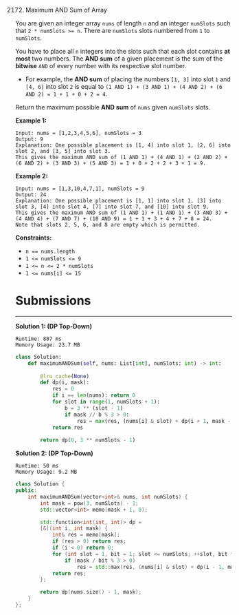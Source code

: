 2172. Maximum AND Sum of Array

You are given an integer array `nums` of length `n` and an integer `numSlots` such that `2 * numSlots >= n`. There are `numSlots` slots numbered from `1` to `numSlots`.

You have to place all `n` integers into the slots such that each slot contains **at most** two numbers. The **AND sum** of a given placement is the sum of the **bitwise** `AND` of every number with its respective slot number.

* For example, the **AND sum** of placing the numbers `[1, 3]` into slot `1` and `[4, 6]` into slot `2` is equal to `(1 AND 1) + (3 AND 1) + (4 AND 2) + (6 AND 2) = 1 + 1 + 0 + 2 = 4`.

Return the maximum possible **AND sum** of `nums` given `numSlots` slots.

 

**Example 1:**
```
Input: nums = [1,2,3,4,5,6], numSlots = 3
Output: 9
Explanation: One possible placement is [1, 4] into slot 1, [2, 6] into slot 2, and [3, 5] into slot 3. 
This gives the maximum AND sum of (1 AND 1) + (4 AND 1) + (2 AND 2) + (6 AND 2) + (3 AND 3) + (5 AND 3) = 1 + 0 + 2 + 2 + 3 + 1 = 9.
```

**Example 2:**
```
Input: nums = [1,3,10,4,7,1], numSlots = 9
Output: 24
Explanation: One possible placement is [1, 1] into slot 1, [3] into slot 3, [4] into slot 4, [7] into slot 7, and [10] into slot 9.
This gives the maximum AND sum of (1 AND 1) + (1 AND 1) + (3 AND 3) + (4 AND 4) + (7 AND 7) + (10 AND 9) = 1 + 1 + 3 + 4 + 7 + 8 = 24.
Note that slots 2, 5, 6, and 8 are empty which is permitted.
```

**Constraints:**

* `n == nums.length`
* `1 <= numSlots <= 9`
* `1 <= n <= 2 * numSlots`
* `1 <= nums[i] <= 15`

# Submissions
---
**Solution 1: (DP Top-Down)**
```
Runtime: 887 ms
Memory Usage: 23.7 MB
```
```python
class Solution:
    def maximumANDSum(self, nums: List[int], numSlots: int) -> int:
        
        @lru_cache(None)
        def dp(i, mask):
            res = 0
            if i == len(nums): return 0
            for slot in range(1, numSlots + 1):
                b = 3 ** (slot - 1)
                if mask // b % 3 > 0:
                    res = max(res, (nums[i] & slot) + dp(i + 1, mask - b))
            return res
        
        return dp(0, 3 ** numSlots - 1)
```

**Solution 2: (DP Top-Down)**
```
Runtime: 50 ms
Memory Usage: 9.2 MB
```
```c++
class Solution {
public:
    int maximumANDSum(vector<int>& nums, int numSlots) {
        int mask = pow(3, numSlots) - 1;
        std::vector<int> memo(mask + 1, 0);

        std::function<int(int, int)> dp =
        [&](int i, int mask) {
            int& res = memo[mask];
            if (res > 0) return res;
            if (i < 0) return 0;
            for (int slot = 1, bit = 1; slot <= numSlots; ++slot, bit *= 3)
                if (mask / bit % 3 > 0)
                    res = std::max(res, (nums[i] & slot) + dp(i - 1, mask - bit));
            return res;
        };

        return dp(nums.size() - 1, mask);
    }
};
```
